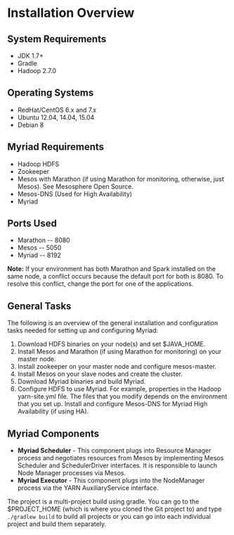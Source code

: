 # Installation Overview #

## System Requirements ##

* JDK 1.7+
* Gradle
* Hadoop 2.7.0

## Operating Systems ##

* RedHat/CentOS 6.x and 7.x
* Ubuntu 12.04, 14.04, 15.04
* Debian 8

## Myriad Requirements ##

* Hadoop HDFS
* Zookeeper
* Mesos with Marathon (if using Marathon for monitoring, otherwise, just Mesos). See Mesosphere Open Source.
* Mesos-DNS (Used for High Availability)
* Myriad


## Ports Used ##

* Marathon -- 8080
* Mesos -- 5050
* Myriad -- 8192 

**Note:** If your environment has both Marathon and Spark installed on the same node, a conflict occurs because the default port for both is 8080. To resolve this conflict, change the port for one of the applications.
 
## General Tasks ##

The following is an overview of the general installation and configuration tasks needed for setting up and configuring Myriad:

1. Download HDFS binaries on your node(s) and set $JAVA_HOME.
2. Install Mesos and Marathon (if using Marathon for monitoring) on your master node.
3. Install zookeeper on your master node and configure mesos-master.
4. Install Mesos on your slave nodes and create the cluster.
5. Download Myriad binaries and build Myriad.
6. Configure HDFS to use Myriad. For example, properties in the Hadoop yarn-site.yml file. The files that you modify depends on the environment that you set up.
Install and configure Mesos-DNS for Myriad High Availability (if using HA).


## Myriad Components ##

* **Myriad Scheduler** - This component plugs into Resource Manager process and negotiates resources from Mesos by implementing Mesos Scheduler and SchedulerDriver interfaces. It is responsible to launch Node Manager processes via Mesos.
* **Myriad Executor** - This component plugs into the NodeManager process via the YARN AuxiliaryService interface.

The project is a multi-project build using gradle. You can go to the $PROJECT_HOME (which is where you cloned the Git project to) and type `./gradlew build` to build all projects or you can go into each individual project and build them separately.
